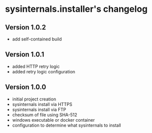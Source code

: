 # sysinternals.installer's changelog

## Version 1.0.2

- add self-contained build

## Version 1.0.1

- added HTTP retry logic
- added retry logic configuration

## Version 1.0.0

- initial project creation
- sysinternals install via HTTPS
- sysinternals install via FTP
- checksum of file using SHA-512
- windows executable or docker container
- configuration to determine what sysinternals to install
